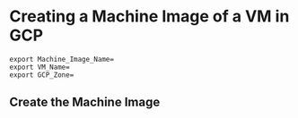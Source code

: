 # Creating a Machine Image of a VM in GCP

```
export Machine_Image_Name=
export VM_Name=
export GCP_Zone=
```
## Create the Machine Image

```


```
